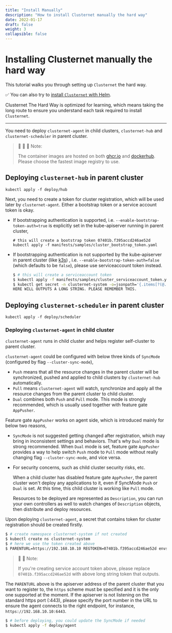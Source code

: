 ```yaml
---
title: "Install Manually"
description: "How to install Clusternet manually the hard way"
date: 2022-01-17
draft: false
weight: 3
collapsible: false
---
```


# Installing Clusternet manually the hard way

This tutorial walks you through setting up `Clusternet` the hard way.

:white_check_mark: You can also try to [install `Clusternet` with Helm](/docs/getting-started/install-with-helm/).

Clusternet The Hard Way is optimized for learning, which means taking the long route to ensure you understand each task
required to install `Clusternet`.

---

You need to deploy `clusternet-agent` in child clusters, `clusternet-hub` and `clusternet-scheduler` in parent cluster.

> :whale: :whale: :whale: Note:
>
> The container images are hosted on both [ghcr.io](https://github.com/orgs/clusternet/packages) and [dockerhub](https://hub.docker.com/u/clusternet).
> Please choose the fastest image registry to use.

## Deploying `clusternet-hub` in parent cluster

```console
kubectl apply -f deploy/hub
```

Next, you need to create a token for cluster registration, which will be used later by
`clusternet-agent`. Either a bootstrap token or a service account token is okay.

- If bootstrapping authentication is supported, i.e. `--enable-bootstrap-token-auth=true` is explicitly set in the
  kube-apiserver running in parent cluster,

  ```console
  # this will create a bootstrap token 07401b.f395accd246ae52d
  kubectl apply -f manifests/samples/cluster_bootstrap_token.yaml
  ```

- If bootstrapping authentication is not supported by the kube-apiserver in parent cluster (like [k3s](https://k3s.io/))
  , i.e. `--enable-bootstrap-token-auth=false` (which defaults to be `false`), please use serviceaccount token instead.

  ```bash
  $ # this will create a serviceaccount token
  $ kubectl apply -f manifests/samples/cluster_serviceaccount_token.yaml
  $ kubectl get secret -n clusternet-system -o=jsonpath='{.items[?(@.metadata.annotations.kubernetes\.io/service-account\.name=="cluster-bootstrap-use")].data.token}' | base64 --decode; echo
  HERE WILL OUTPUTS A LONG STRING. PLEASE REMEMBER THIS.
  ```

## Deploying `clusternet-scheduler` in parent cluster

```console
kubectl apply -f deploy/scheduler
```

### Deploying `clusternet-agent` in child cluster

`clusternet-agent` runs in child cluster and helps register self-cluster to parent cluster.

`clusternet-agent` could be configured with below three kinds of `SyncMode` (configured by flag `--cluster-sync-mode`),

- `Push` means that all the resource changes in the parent cluster will be synchronized, pushed and applied to child
  clusters by `clusternet-hub` automatically.
- `Pull` means `clusternet-agent` will watch, synchronize and apply all the resource changes from the parent cluster to
  child cluster.
- `Dual` combines both `Push` and `Pull` mode. This mode is strongly recommended, which is usually used together with
  feature gate `AppPusher`.

Feature gate `AppPusher` works on agent side, which is introduced mainly for below two reasons,

- `SyncMode` is not suggested getting changed after registration, which may bring in inconsistent settings and
  behaviors. That's why `Dual` mode is strong recommended. When `Dual` mode is set, feature gate `AppPusher` provides a
  way to help switch `Push` mode to `Pull` mode without really changing flag `--cluster-sync-mode`, and vice versa.

- For security concerns, such as child cluster security risks, etc.

  When a child cluster has disabled feature gate `AppPusher`, the parent cluster won't deploy any applications to it,
  even if SyncMode `Push` or `Dual` is set. At this time, this child cluster is working like `Pull` mode.

  Resources to be deployed are represented as `Description`, you can run your own controllers as well to watch changes
  of `Description` objects, then distribute and deploy resources.

Upon deploying `clusternet-agent`, a secret that contains token for cluster registration should be created firstly.

```bash
$ # create namespace clusternet-system if not created
$ kubectl create ns clusternet-system
$ # here we use the token created above
$ PARENTURL=https://192.168.10.10 REGTOKEN=07401b.f395accd246ae52d envsubst < ./deploy/templates/clusternet_agent_secret.yaml | kubectl apply -f -
```

> :pushpin: :pushpin: Note:
>
> If you're creating service account token above, please replace `07401b.f395accd246ae52d` with above long string
> token that outputs.

The `PARENTURL` above is the apiserver address of the parent cluster that you want to register to, the `https` scheme
must be specified and it is the only one supported at the moment. If the apiserver is not listening on the standard
https port (:443), please specify the port number in the URL to ensure the agent connects to the right endpoint, for
instance, `https://192.168.10.10:6443`.

```bash
$ # before deploying, you could update the SyncMode if needed
$ kubectl apply -f deploy/agent
```
